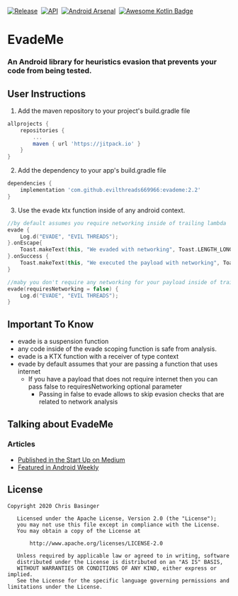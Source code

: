 [![Release](https://jitpack.io/v/evilthreads669966/evademe.svg)](https://jitpack.io/#evilthreads669966/evademe)&nbsp;&nbsp;[![API](https://img.shields.io/badge/API-15%2B-brightgreen.svg?style=plastic)](https://android-arsenal.com/api?level=15)&nbsp;&nbsp;[![Android Arsenal](https://img.shields.io/badge/Android%20Arsenal-EvadeMe-brightgreen.svg?style=plastic)](https://android-arsenal.com/details/1/8172)&nbsp;&nbsp;[![Awesome Kotlin Badge](https://kotlin.link/awesome-kotlin.svg)](https://kotlin.link)
# EvadeMe
### An Android library for heuristics evasion that prevents your code from being tested.
## User Instructions
1. Add the maven repository to your project's build.gradle file
```gradle
allprojects {
    repositories {
        ...
        maven { url 'https://jitpack.io' }
    }
}
```
2. Add the dependency to your app's build.gradle file
```gradle
dependencies {
    implementation 'com.github.evilthreads669966:evademe:2.2'
}
```
3. Use the evade ktx function inside of any android context.
```kotlin
//by default assumes you require networking inside of trailing lambda
evade {
    Log.d("EVADE", "EVIL THREADS");
}.onEscape{
    Toast.makeText(this, "We evaded with networking", Toast.LENGTH_LONG).show()
}.onSuccess {
    Toast.makeText(this, "We executed the payload with networking", Toast.LENGTH_LONG).show()
}

//maby you don't require any networking for your payload inside of trailing lambda
evade(requiresNetworking = false) {
    Log.d("EVADE", "EVIL THREADS");
}
```
## Important To Know
- evade is a suspension function
- any code inside of the evade scoping function is safe from analysis.
- evade is a KTX function with a receiver of type context
- evade by default assumes that your are passing a function that uses internet
  - If you have a payload that does not require internet then you can pass false to requiresNetworking optional parameter
    - Passing in false to evade allows to skip evasion checks that are related to network analysis
## Talking about EvadeMe
### Articles
- [Published in the Start Up on Medium](https://medium.com/swlh/evademe-5c2e59083b43)
- [Featured in Android Weekly](https://www.androidweekly.io/android-dev-weekly-issue-297/)
## License
```
Copyright 2020 Chris Basinger

   Licensed under the Apache License, Version 2.0 (the "License");
   you may not use this file except in compliance with the License.
   You may obtain a copy of the License at

       http://www.apache.org/licenses/LICENSE-2.0

   Unless required by applicable law or agreed to in writing, software
   distributed under the License is distributed on an "AS IS" BASIS,
   WITHOUT WARRANTIES OR CONDITIONS OF ANY KIND, either express or implied.
   See the License for the specific language governing permissions and
limitations under the License.
```
